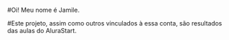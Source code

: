 #Oi! Meu nome é Jamile.

#Este projeto, assim como outros vinculados à essa conta, são resultados das aulas do AluraStart.


